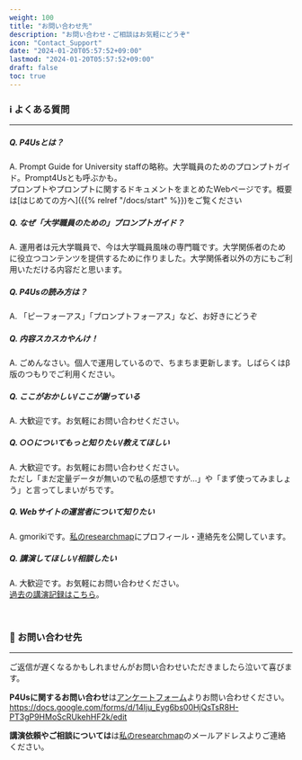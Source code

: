 ```yaml
---
weight: 100
title: "お問い合わせ先"
description: "お問い合わせ・ご相談はお気軽にどうぞ"
icon: "Contact_Support"
date: "2024-01-20T05:57:52+09:00"
lastmod: "2024-01-20T05:57:52+09:00"
draft: false
toc: true
---
```


### ℹ️ よくある質問
---

##### Q. P4Usとは？  
A. Prompt Guide for University staffの略称。大学職員のためのプロンプトガイド。Prompt4Usとも呼ぶかも。  
プロンプトやプロンプトに関するドキュメントをまとめたWebページです。概要は[はじめての方へ]({{% relref "/docs/start" %}})をご覧ください

##### Q. なぜ「大学職員のための」プロンプトガイド？  
A. 運用者は元大学職員で、今は大学職員風味の専門職です。大学関係者のために役立つコンテンツを提供するために作りました。大学関係者以外の方にもご利用いただける内容だと思います。

##### Q. P4Usの読み方は？  
A. 「ピーフォーアス」「プロンプトフォーアス」など、お好きにどうぞ


##### Q. 内容スカスカやんけ！  
A. ごめんなさい。個人で運用しているので、ちまちま更新します。しばらくはβ版のつもりでご利用ください。

##### Q. ここがおかしい/ここが謝っている  
A. 大歓迎です。お気軽にお問い合わせください。

##### Q. ○○についてもっと知りたい/教えてほしい  
A. 大歓迎です。お気軽にお問い合わせください。  
ただし「まだ定量データが無いので私の感想ですが...」や「まず使ってみましょう」と言ってしまいがちです。

##### Q. Webサイトの運営者について知りたい  
A. gmorikiです。[私のresearchmap](https://researchmap.jp/gmoriki)にプロフィール・連絡先を公開しています。

##### Q. 講演してほしい/相談したい  
A. 大歓迎です。お気軽にお問い合わせください。  
[過去の講演記録はこちら](https://researchmap.jp/gmoriki/presentations)。

<br>

### 📧 お問い合わせ先
---

ご返信が遅くなるかもしれませんがお問い合わせいただきましたら泣いて喜びます。

**P4Usに関するお問い合わせ**は[アンケートフォーム](https://docs.google.com/forms/d/14lju_Eyg6bs00HjQsTsR8H-PT3gP9HMoScRUkehHF2k/edit)よりお問い合わせください。
https://docs.google.com/forms/d/14lju_Eyg6bs00HjQsTsR8H-PT3gP9HMoScRUkehHF2k/edit

**講演依頼やご相談については**は[私のresearchmap](https://researchmap.jp/gmoriki)のメールアドレスよりご連絡ください。